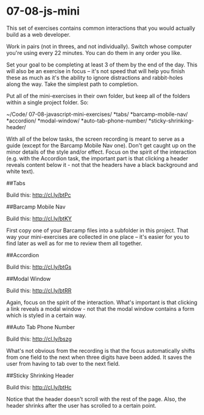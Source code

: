 # 07-08-js-mini

This set of exercises contains common interactions that you would actually build as a web developer.

Work in pairs (not in threes, and not individually). Switch whose computer you're using every 22 minutes. You can do them in any order you like.

Set your goal to be completing at least 3 of them by the end of the day. This will also be an exercise in focus – it's not speed that will help you finish these as much as it's the ability to ignore distractions and rabbit-holes along the way. Take the simplest path to completion.

Put all of the mini-exercises in their own folder, but keep all of the folders within a single project folder. So:

~/Code/
07-08-javascript-mini-exercises/
*tabs/
*barcamp-mobile-nav/
*accordion/
*modal-window/
*auto-tab-phone-number/
*sticky-shrinking-header/

With all of the below tasks, the screen recording is meant to serve as a guide (except for the Barcamp Mobile Nav one). Don't get caught up on the minor details of the style and/or effect. Focus on the spirit of the interaction (e.g. with the Accordion task, the important part is that clicking a header reveals content below it - not that the headers have a black background and white text).

##Tabs

Build this: http://cl.ly/btPc

##Barcamp Mobile Nav

Build this: http://cl.ly/btKY

First copy one of your Barcamp files into a subfolder in this project. That way your mini-exercises are collected in one place – it's easier for you to find later as well as for me to review them all together.

##Accordion

Build this: http://cl.ly/btGs

##Modal Window

Build this: http://cl.ly/btRR

Again, focus on the spirit of the interaction. What's important is that clicking a link reveals a modal window - not that the modal window contains a form which is styled in a certain way.

##Auto Tab Phone Number

Build this: http://cl.ly/bszg

What's not obvious from the recording is that the focus automatically shifts from one field to the next when three digits have been added. It saves the user from having to tab over to the next field.

##Sticky Shrinking Header

Build this: http://cl.ly/btHc

Notice that the header doesn't scroll with the rest of the page. Also, the header shrinks after the user has scrolled to a certain point.
